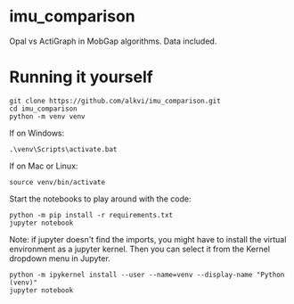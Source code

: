 # imu_comparison

Opal vs ActiGraph in MobGap algorithms. Data included.

# Running it yourself

~~~
git clone https://github.com/alkvi/imu_comparison.git
cd imu_comparison
python -m venv venv
~~~

If on Windows:

~~~
.\venv\Scripts\activate.bat
~~~

If on Mac or Linux:

~~~
source venv/bin/activate
~~~

Start the notebooks to play around with the code:

~~~
python -m pip install -r requirements.txt
jupyter notebook
~~~

Note: if jupyter doesn't find the imports, you might have to install the virtual environment as a jupyter kernel. Then you can select it from the Kernel dropdown menu in Jupyter.

~~~
python -m ipykernel install --user --name=venv --display-name "Python (venv)"
jupyter notebook
~~~
